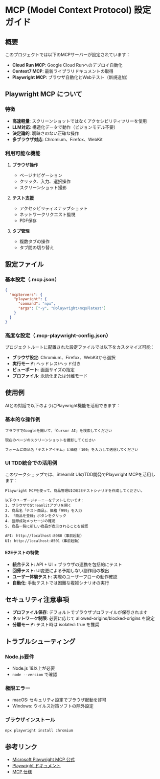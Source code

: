 # MCP (Model Context Protocol) 設定ガイド

## 概要

このプロジェクトでは以下のMCPサーバーが設定されています：

- **Cloud Run MCP**: Google Cloud Runへのデプロイ自動化
- **Context7 MCP**: 最新ライブラリドキュメントの取得
- **Playwright MCP**: ブラウザ自動化とWebテスト（新規追加）

## Playwright MCP について

### 特徴

- **高速軽量**: スクリーンショットではなくアクセシビリティツリーを使用
- **LLM対応**: 構造化データで動作（ビジョンモデル不要）
- **決定論的**: 曖昧さのない正確な操作
- **多ブラウザ対応**: Chromium、Firefox、WebKit

### 利用可能な機能

1. **ブラウザ操作**
   - ページナビゲーション
   - クリック、入力、選択操作
   - スクリーンショット撮影

2. **テスト支援**
   - アクセシビリティスナップショット
   - ネットワークリクエスト監視
   - PDF保存

3. **タブ管理**
   - 複数タブの操作
   - タブ間の切り替え

## 設定ファイル

### 基本設定（.mcp.json）

```json
{
  "mcpServers": {
    "playwright": {
      "command": "npx",
      "args": ["-y", "@playwright/mcp@latest"]
    }
  }
}
```

### 高度な設定（.mcp-playwright-config.json）

プロジェクトルートに配置された設定ファイルでは以下をカスタマイズ可能：

- **ブラウザ設定**: Chromium、Firefox、WebKitから選択
- **実行モード**: ヘッドレス/ヘッド付き
- **ビューポート**: 画面サイズの指定
- **プロファイル**: 永続化または分離モード

## 使用例

AIとの対話で以下のようにPlaywright機能を活用できます：

### 基本的な操作例

```text
ブラウザでGoogleを開いて、「Cursor AI」を検索してください
```

```text
現在のページのスクリーンショットを撮影してください
```

```text
フォームに商品名「テストアイテム」と価格「100」を入力して送信してください
```

### UI TDD統合での活用例

このワークショップでは、Streamlit UIのTDD開発でPlaywright MCPを活用します：

```text
Playwright MCPを使って、商品管理UIのE2Eテストシナリオを作成してください。

以下のユーザージャーニーをテストしたいです：
1. ブラウザでStreamlitアプリを開く
2. 商品名「テスト商品」、価格「999」を入力  
3. 「商品を登録」ボタンをクリック
4. 登録成功メッセージの確認
5. 商品一覧に新しい商品が表示されることを確認

API: http://localhost:8080（事前起動）
UI: http://localhost:8501（事前起動）
```

#### E2Eテストの特徴

- **統合テスト**: API + UI + ブラウザの連携を包括的にテスト
- **回帰テスト**: UI変更による予期しない副作用の検出
- **ユーザー体験テスト**: 実際のユーザーフローの動作確認
- **自動化**: 手動テストでは困難な複雑シナリオの実行

## セキュリティ注意事項

- **プロファイル保存**: デフォルトでブラウザプロファイルが保存されます
- **ネットワーク制限**: 必要に応じて allowed-origins/blocked-origins を設定
- **分離モード**: テスト時は isolated: true を推奨

## トラブルシューティング

### Node.js要件
- Node.js 18以上が必要
- `node --version` で確認

### 権限エラー
- macOS: セキュリティ設定でブラウザ起動を許可
- Windows: ウイルス対策ソフトの除外設定

### ブラウザインストール
```bash
npx playwright install chromium
```

## 参考リンク

- [Microsoft Playwright MCP 公式](https://github.com/microsoft/playwright-mcp)
- [Playwright ドキュメント](https://playwright.dev/)
- [MCP 仕様](https://modelcontextprotocol.io/)
